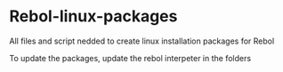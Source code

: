 Rebol-linux-packages
====================

All files and script nedded to create linux installation packages for Rebol

To update the packages, update the rebol interpeter in the folders 